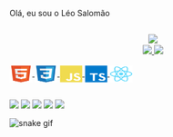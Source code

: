 Olá, eu sou o Léo Salomão
##

<div align="center">
  <img height="180em" src="https://lh3.googleusercontent.com/rjkukKCbTIcfEXyOhaXNRnTtX8KMVGJ_sB80398cGCLi4-99f9upM8iu5r3foHWmQdx-dKjORaHU0mmbS0fF0MXP3AU5cOBMQrl--bFJFXEMZCansqqNVVXAPH-6YRQTQQRNHD9umSnl6uCLb9NE7n83Fk-BDqbUlEaZxHWOsy_tOGYuPY1a6fIsY6u9EI75rphaQd30J3Q71N0FPAY83dZaFsPAydnVmfjPHjvC2wUke_IQ8kVj1HcMonC4Y3Y9SnLAytA96pfBKu_Y-kWG-rqewPAC1rOWtF1Bl9HtzsQPK0xjkbHOISMfev_joxO5ta06D_j-umQviN304u3quIpnRPCHA10aLq1l2LOQWXKWNrrFrYm23oZ-6xOtDN6YPJRiwVdqjFkiy7vX1rQs34fgLEktzHDeAcM1yvuWEf1STLOCUKgp4wfp-K6rzulrPvVtJ5i94bd11R_RNFJ7lpKQOCLv80IEivGYSLexcwcO5reRe4Fhv4iEdJLsxvy9aopxwEOmfnYwMb3Fz9vQheh1xLMEtikAlHiJjqXcALX_v9FjWAR5F066cFN-qlBIJkNQHqW-YbE2QgRlsuV9xvAriP5nHESEjGYRcsx7mAdAVwIaa8fB_zWFEcHprqorBMIKy1X_5m-Syb8WKJNtF7iAlZ8bfengagtT-hiM516tdwSZXbHuPOS64TDpCUNUpFsP2CLPkWmQbrDNHkbxzN7nhQOdrKCNE0ifhkB9bHmEigcw4GJ3aiNwFNdkCKGDR9DJSkKOHNeICbUGtAsx_wz_OF--gtEjdktOc5CpHu-5h_AnSid5zcRFG4SyAIaXMczc_XlPsjVjxULPuUZJuCBbvOebPpIF54qFSrI772qSs_NOiAqrCieU6Cz_zXlRbx_-Lo4wMVD2Hs0cXHt76fca68SqrV2vSLuHW_OR33aoCTHeXWFvlsotLKoDj6yMp_KFgV8E5koFdSAf2cYQ=w764-h541-no?authuser=0"/>
</div>








<div align="center">
  <a href="https://github.com/leonamsalomao">
  <img height="180em" src="https://github-readme-stats.vercel.app/api?username=leonamsalomao&show_icons=true&theme=gruvbox&include_all_commits=true&count_private=true"/>
  <img height="180em" src="https://github-readme-stats.vercel.app/api/top-langs/?username=leonamsalomao&layout=compact&langs_count=7&theme=gruvbox"/>
</div>
  


<div style="display: inline_block"><br>
  <img align="center" alt="HTML" height="30" width="40" src="https://raw.githubusercontent.com/devicons/devicon/master/icons/html5/html5-original.svg">
  <img align="center" alt="CSS" height="30" width="40" src="https://raw.githubusercontent.com/devicons/devicon/master/icons/css3/css3-original.svg">
  <img align="center" alt="Js" height="30" width="40" src="https://raw.githubusercontent.com/devicons/devicon/master/icons/javascript/javascript-plain.svg">
  <img align="center" alt="Ts" height="30" width="40" src="https://raw.githubusercontent.com/devicons/devicon/master/icons/typescript/typescript-plain.svg">
  <img align="center" alt="React" height="30" width="40" src="https://raw.githubusercontent.com/devicons/devicon/master/icons/react/react-original.svg">
</div>

##

<div> 
  <a href="https://instagram.com/leo_salomao7" target="_blank"><img src="https://img.shields.io/badge/-Instagram-%23E4405F?style=for-the-badge&logo=instagram&logoColor=white" target="_blank"></a>
 	<a href="https://www.twitch.tv/leo_salomao7" target="_blank"><img src="https://img.shields.io/badge/Twitch-9146FF?style=for-the-badge&logo=twitch&logoColor=white" target="_blank"></a>
 <a href="https://discord.gg/" target="_blank"><img src="https://img.shields.io/badge/Discord-7289DA?style=for-the-badge&logo=discord&logoColor=white" target="_blank"></a> 
  <a href = "mailto:leonamsalomao7@gmail.com"><img src="https://img.shields.io/badge/-Gmail-%23333?style=for-the-badge&logo=gmail&logoColor=white" target="_blank"></a>
  <a href="https://www.linkedin.com/in/leonam-salomao" target="_blank"><img src="https://img.shields.io/badge/-LinkedIn-%230077B5?style=for-the-badge&logo=linkedin&logoColor=white" target="_blank"></a> 
 
  ![snake gif](https://github.com/leonamsalomao/leonamsalomao/blob/output/github-contribution-grid-snake.svg)

 
</div>
